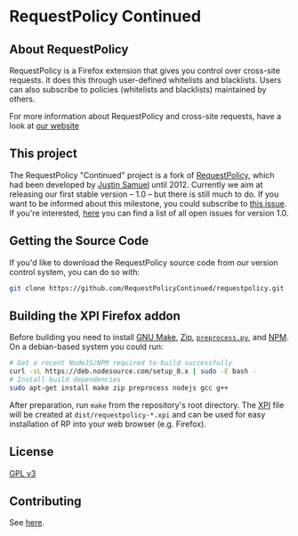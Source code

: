 # RequestPolicy Continued

## About RequestPolicy

RequestPolicy is a Firefox extension that gives you control over cross-site requests. It does this through user-defined whitelists and blacklists. Users can also subscribe to policies (whitelists and blacklists) maintained by others.

For more information about RequestPolicy and cross-site requests, have a look at [our website](https://requestpolicycontinued.github.io/)

## This project

The RequestPolicy "Continued" project is a fork of [RequestPolicy](https://github.com/RequestPolicy/requestpolicy), which had been developed by [Justin Samuel](https://github.com/jsamuel) until 2012. Currently we aim at releasing our first stable version – 1.0 – but there is still much to do. If you want to be informed about this milestone, you could subscribe to [this issue](https://github.com/RequestPolicyContinued/requestpolicy/issues/446). If you're interested, [here](https://github.com/RequestPolicyContinued/requestpolicy/milestones/1.0)  you can find a list of all open issues for version 1.0.


## Getting the Source Code

If you'd like to download the RequestPolicy source code from our version control system, you can do so with:

```bash
git clone https://github.com/RequestPolicyContinued/requestpolicy.git
```

## Building the XPI Firefox addon

Before building you need to install [GNU Make](https://www.gnu.org/software/make/), [Zip](http://www.info-zip.org/Zip.html), [`preprocess.py`](https://github.com/trentm/preprocess), and [NPM](https://www.npmjs.com/get-npm). On a debian-based system you could run:

```bash
# Get a recent NodeJS/NPM required to build successfully
curl -sL https://deb.nodesource.com/setup_8.x | sudo -E bash -
# Install build dependencies
sudo apt-get install make zip preprocess nodejs gcc g++
```

After preparation, run `make` from the repository's root directory.  The [XPI](https://developer.mozilla.org/en-US/docs/XPI) file will be created at `dist/requestpolicy-*.xpi` and can be used for easy installation of RP into your web browser (e.g. Firefox).


## License

[GPL v3](LICENSE)


## Contributing

See [here](https://requestpolicycontinued.github.io/Contributing.html).
